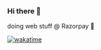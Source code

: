 ### Hi there 👋

doing web stuff @ Razorpay 🚀

[![wakatime](https://wakatime.com/badge/user/769a37d2-2463-4e80-a4f7-f210faf2ce6b.svg?style=for-the-badge)](https://wakatime.com/@769a37d2-2463-4e80-a4f7-f210faf2ce6b)

<!--
**rvisharma/rvisharma** is a ✨ _special_ ✨ repository because its `README.md` (this file) appears on your GitHub profile.

Here are some ideas to get you started:

- 🔭 I’m currently working on ...
- 🌱 I’m currently learning ...
- 👯 I’m looking to collaborate on ...
- 🤔 I’m looking for help with ...
- 💬 Ask me about ...
- 📫 How to reach me: ...
- 😄 Pronouns: ...
- ⚡ Fun fact: ...
-->
